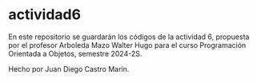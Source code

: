 # actividad6

En este repositorio se guardarán los códigos de la actividad 6, propuesta por el profesor Arboleda Mazo Walter Hugo para el curso Programación Orientada a Objetos, semestre 2024-2S.

Hecho por Juan Diego Castro Marín.
